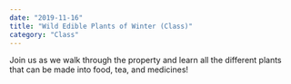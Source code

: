 ```yaml
---
date: "2019-11-16"
title: "Wild Edible Plants of Winter (Class)"
category: "Class"
---
```


Join us as we walk through the property and learn all the different plants that can be made into food, tea, and medicines!